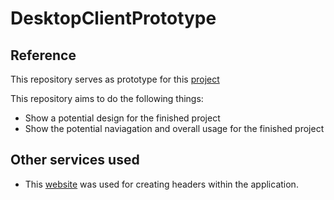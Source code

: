 # DesktopClientPrototype

## Reference
This repository serves as prototype for this [project](https://github.com/DigitalHtlFootprint/DataImportClient/blob/afda5cdd6e7a4df0ba41d743326c59694c767777/README.md)

This repository aims to do the following things:
- Show a potential design for the finished project
- Show the potential naviagation and overall usage for the finished project

## Other services used
- This [website](https://patorjk.com/software/taag/#p=display&f=Tmplr) was used for creating headers within the application.
